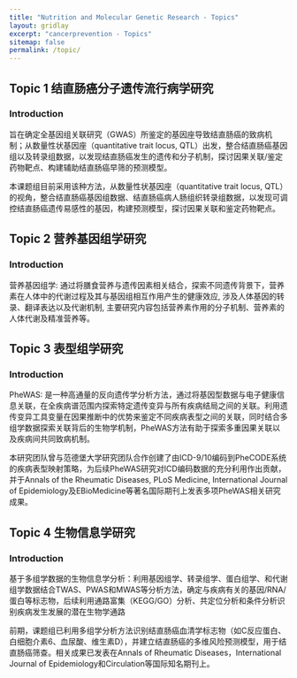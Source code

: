 ```yaml
---
title: "Nutrition and Molecular Genetic Research - Topics"
layout: gridlay
excerpt: "cancerprevention - Topics"
sitemap: false
permalink: /topic/
---  
```

  
  

## Topic 1 结直肠癌分子遗传流行病学研究

### Introduction

旨在确定全基因组关联研究（GWAS）所鉴定的基因座导致结直肠癌的致病机制；从数量性状基因座（quantitative trait locus, QTL）出发，整合结直肠癌基因组以及转录组数据，以发现结直肠癌发生的遗传和分子机制，探讨因果关联/鉴定药物靶点、构建辅助结直肠癌早筛的预测模型。 

本课题组目前采用该种方法，从数量性状基因座（quantitative trait locus, QTL）的视角，整合结直肠癌基因组数据、结直肠癌病人肠组织转录组数据，以发现可调控结直肠癌遗传易感性的基因，构建预测模型，探讨因果关联和鉴定药物靶点。


## Topic 2 营养基因组学研究

### Introduction

营养基因组学: 通过将膳食营养与遗传因素相关结合，探索不同遗传背景下，营养素在人体中的代谢过程及其与基因组相互作用产生的健康效应, 涉及人体基因的转录、翻译表达以及代谢机制, 主要研究内容包括营养素作用的分子机制、营养素的人体代谢及精准营养等。 


## Topic 3 表型组学研究

### Introduction

PheWAS: 是一种高通量的反向遗传学分析方法，通过将基因型数据与电子健康信息关联，在全疾病谱范围内探索特定遗传变异与所有疾病结局之间的关联。利用遗传变异工具变量在因果推断中的优势来鉴定不同疾病表型之间的关联，同时结合多组学数据探索关联背后的生物学机制，PheWAS方法有助于探索多重因果关联以及疾病间共同致病机制。 

本研究团队曾与范德堡大学研究团队合作创建了由ICD-9/10编码到PheCODE系统的疾病表型映射策略，为后续PheWAS研究对ICD编码数据的充分利用作出贡献，并于Annals of the Rheumatic Diseases, PLoS Medicine, International Journal of Epidemiology及EBioMedicine等著名国际期刊上发表多项PheWAS相关研究成果。


## Topic 4 生物信息学研究

### Introduction

基于多组学数据的生物信息学分析：利用基因组学、转录组学、蛋白组学、和代谢组学数据结合TWAS、PWAS和MWAS等分析方法，确定与疾病有关的基因/RNA/蛋白等标志物，后续利用通路富集（KEGG/GO）分析、共定位分析和条件分析识别疾病发生发展的潜在生物学通路 

前期，课题组已利用多组学分析方法识别结直肠癌血清学标志物（如C反应蛋白、白细胞介素6、血尿酸、维生素D），并建立结直肠癌的多维风险预测模型，用于结直肠癌筛查。相关成果已发表在Annals of Rheumatic Diseases，International Journal of Epidemiology和Circulation等国际知名期刊上。

